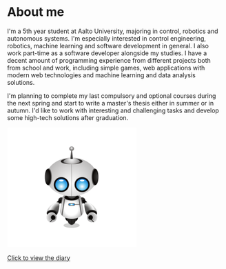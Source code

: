 # About me

I'm a 5th year student at Aalto University, majoring in control, robotics and autonomous systems. I'm especially interested in control engineering, robotics, machine learning and software development in general. I also work part-time as a software developer alongside my studies. I have a decent amount of programming experience from different projects both from school and work, including simple games, web applications with modern web technologies and machine learning and data analysis solutions. 

I'm planning to complete my last compulsory and optional courses during the next spring and start to write a master's thesis either in summer or in autumn. I'd like to work with interesting and challenging tasks and develop some high-tech solutions after graduation.

<img src="robot.png" alt="drawing" width="300"/>

[Click to view the diary](./diary-056.md)


